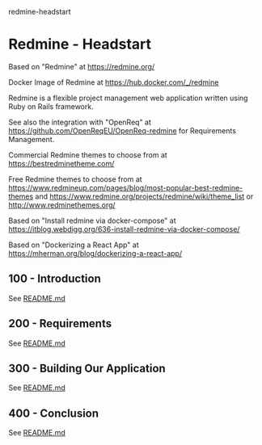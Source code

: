 redmine-headstart
# Redmine - Headstart

Based on "Redmine" at https://redmine.org/

Docker Image of Redmine at https://hub.docker.com/_/redmine

Redmine is a flexible project management web application written using Ruby on Rails framework.

See also the integration with "OpenReq" at https://github.com/OpenReqEU/OpenReq-redmine for Requirements Management.

Commercial Redmine themes to choose from at https://bestredminetheme.com/

Free Redmine themes to choose from at https://www.redmineup.com/pages/blog/most-popular-best-redmine-themes and https://www.redmine.org/projects/redmine/wiki/theme_list or http://www.redminethemes.org/

Based on "Install redmine via docker-compose" at https://itblog.webdigg.org/636-install-redmine-via-docker-compose/

Based on "Dockerizing a React App" at https://mherman.org/blog/dockerizing-a-react-app/

## 100 - Introduction

See [README.md](./100/README.md)

## 200 - Requirements

See [README.md](./200/README.md)

## 300 - Building Our Application

See [README.md](./300/README.md)

## 400 - Conclusion

See [README.md](./400/README.md)
